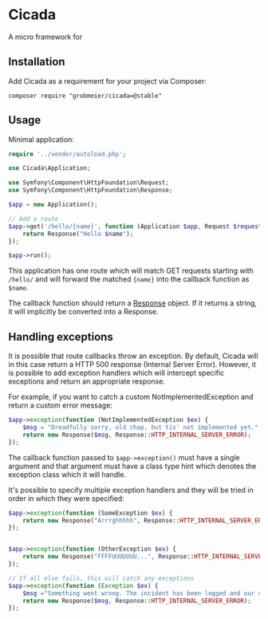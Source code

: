 Cicada
======

A micro framework for

Installation
------------

Add Cicada as a requirement for your project via Composer:

```
composer require "grobmeier/cicada=@stable"
```

Usage
-----

Minimal application:

```php
require '../vendor/autoload.php';

use Cicada\Application;

use Symfony\Component\HttpFoundation\Request;
use Symfony\Component\HttpFoundation\Response;

$app = new Application();

// Add a route
$app->get('/hello/{name}', function (Application $app, Request $request, $name) {
    return Response("Hello $name");
});

$app->run();
```

This application has one route which will match GET requests starting with
`/hello/` and will forward the matched `{name}` into the callback function as
`$name`.

The callback function should return a
[Response](http://symfony.com/doc/current/components/http_foundation/introduction.html#response)
object. If it returns a string, it will implicitly be converted into a Response.


Handling exceptions
-------------------

It is possible that route callbacks throw an exception. By default, Cicada will
in this case return a HTTP 500 response (Internal Server Error). However, it
is possible to add exception handlers which will intercept specific exceptions
and return an appropriate response.

For example, if you want to catch a custom NotImplementedException and return a
custom error message:

```php
$app->exception(function (NotImplementedException $ex) {
    $msg = "Dreadfully sorry, old chap, but tis' not implemented yet.";
    return new Response($msg, Response::HTTP_INTERNAL_SERVER_ERROR);
});
```

The callback function passed to `$app->exception()` must have a single argument
and that argument must have a class type hint which denotes the exception class
which it will handle.

It's possible to specify multiple exception handlers and they will be tried in
order in which they were specified:

```php
$app->exception(function (SomeException $ex) {
    return new Response("Arrrghhhhh", Response::HTTP_INTERNAL_SERVER_ERROR);
});


$app->exception(function (OtherException $ex) {
    return new Response("FFFFUUUUUUU...", Response::HTTP_INTERNAL_SERVER_ERROR);
});

// If all else fails, this will catch any exceptions
$app->exception(function (Exception $ex) {
    $msg ="Something went wrong. The incident has been logged and our code monkeys are on it.";
    return new Response($msg, Response::HTTP_INTERNAL_SERVER_ERROR);
});
```
